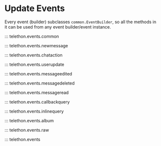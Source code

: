 # Update Events

Every event (builder) subclasses `common.EventBuilder`,
so all the methods in it can be used from any event builder/event instance.

::: telethon.events.common

::: telethon.events.newmessage

::: telethon.events.chataction

::: telethon.events.userupdate

::: telethon.events.messageedited

::: telethon.events.messagedeleted

::: telethon.events.messageread

::: telethon.events.callbackquery

::: telethon.events.inlinequery

::: telethon.events.album

::: telethon.events.raw

::: telethon.events
